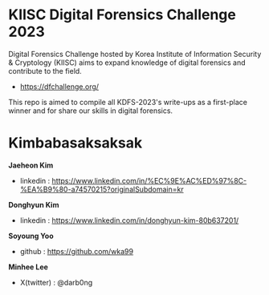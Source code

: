 # KIISC Digital Forensics Challenge 2023
Digital Forensics Challenge hosted by Korea Institute of Information Security & Cryptology (KIISC) aims to expand knowledge of digital forensics and contribute to the field.
- https://dfchallenge.org/

This repo is aimed to compile all KDFS-2023's write-ups as a first-place winner and for share our skills in digital forensics.

  
# Kimbabasaksaksak
**Jaeheon Kim**
- linkedin : https://www.linkedin.com/in/%EC%9E%AC%ED%97%8C-%EA%B9%80-a74570215?originalSubdomain=kr

**Donghyun Kim**
- linkedin : https://www.linkedin.com/in/donghyun-kim-80b637201/

**Soyoung Yoo**
- github : https://github.com/wka99

**Minhee Lee**
- X(twitter) : @darb0ng
